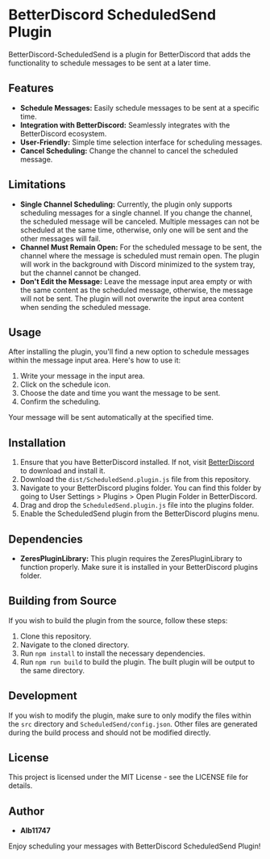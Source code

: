 # BetterDiscord ScheduledSend Plugin

BetterDiscord-ScheduledSend is a plugin for BetterDiscord that adds the functionality to schedule messages to be sent at a later time.

## Features

- **Schedule Messages:** Easily schedule messages to be sent at a specific time.
- **Integration with BetterDiscord:** Seamlessly integrates with the BetterDiscord ecosystem.
- **User-Friendly:** Simple time selection interface for scheduling messages.
- **Cancel Scheduling:** Change the channel to cancel the scheduled message.

## Limitations

- **Single Channel Scheduling:** Currently, the plugin only supports scheduling messages for a single channel. If you change the channel, the scheduled message will be canceled. Multiple messages can not be scheduled at the same time, otherwise, only one will be sent and the other messages will fail.
- **Channel Must Remain Open:** For the scheduled message to be sent, the channel where the message is scheduled must remain open. The plugin will work in the background with Discord minimized to the system tray, but the channel cannot be changed.
- **Don't Edit the Message:** Leave the message input area empty or with the same content as the scheduled message, otherwise, the message will not be sent. The plugin will not overwrite the input area content when sending the scheduled message.

## Usage

After installing the plugin, you'll find a new option to schedule messages within the message input area. Here's how to use it:

1. Write your message in the input area.
2. Click on the schedule icon.
3. Choose the date and time you want the message to be sent.
4. Confirm the scheduling.

Your message will be sent automatically at the specified time.

## Installation

1. Ensure that you have BetterDiscord installed. If not, visit [BetterDiscord](https://betterdiscord.app/) to download and install it.
2. Download the `dist/ScheduledSend.plugin.js` file from this repository.
3. Navigate to your BetterDiscord plugins folder. You can find this folder by going to User Settings > Plugins > Open Plugin Folder in BetterDiscord.
4. Drag and drop the `ScheduledSend.plugin.js` file into the plugins folder.
5. Enable the ScheduledSend plugin from the BetterDiscord plugins menu.

## Dependencies

- **ZeresPluginLibrary:** This plugin requires the ZeresPluginLibrary to function properly. Make sure it is installed in your BetterDiscord plugins folder.

## Building from Source

If you wish to build the plugin from the source, follow these steps:

1. Clone this repository.
2. Navigate to the cloned directory.
3. Run `npm install` to install the necessary dependencies.
4. Run `npm run build` to build the plugin. The built plugin will be output to the same directory.

## Development

If you wish to modify the plugin, make sure to only modify the files within the `src` directory and `ScheduledSend/config.json`. Other files are generated during the build process and should not be modified directly.

## License

This project is licensed under the MIT License - see the LICENSE file for details.

## Author

- **Alb11747**

Enjoy scheduling your messages with BetterDiscord ScheduledSend Plugin!

